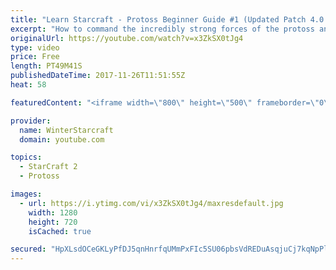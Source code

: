 ```yaml
---
title: "Learn Starcraft - Protoss Beginner Guide #1 (Updated Patch 4.0 FREE TO PLAY)"
excerpt: "How to command the incredibly strong forces of the protoss and cover weaknesses against the other inferior races. Updated for patch 4.0! This guide is not intended for COMPLETELY new players, but those who have played several games/campaign missions and grasp the very basics."
originalUrl: https://youtube.com/watch?v=x3ZkSX0tJg4
type: video
price: Free
length: PT49M41S
publishedDateTime: 2017-11-26T11:51:55Z
heat: 58

featuredContent: "<iframe width=\"800\" height=\"500\" frameborder=\"0\" src=\"https://www.youtube.com/embed/x3ZkSX0tJg4\" allow=\"accelerometer; autoplay; encrypted-media; gyroscope; picture-in-picture\" allowfullscreen></iframe>"

provider:
  name: WinterStarcraft
  domain: youtube.com

topics:
  - StarCraft 2
  - Protoss

images:
  - url: https://i.ytimg.com/vi/x3ZkSX0tJg4/maxresdefault.jpg
    width: 1280
    height: 720
    isCached: true

secured: "HpXLsdOCeGKLyPfDJ5qnHnrfqUMmPxFIc5SU06pbsVdREDuAsqjuCj7kqNpPl2Cg7Md1v00SbGs+DJoISBN+xbePLXA8RZx9CXMdjrhhw2aQKEGgXxldsBoKtd4gHmRpcYH3T2fk8/Ez9e4j5B1zZh987YuTf7pnGD3xGxxf7L5Nie1MuzGWwyRFp305p6d0zXgT2Fxix234+/moQmok3Rqjs4PgIs/0Hipy5lvcSEtLmivE9Jan2J8/fwVxOhPR2HPUtehsZhadNVwcm+dgEqkFWPmU9Z78BtxGmq+ITMhht8HcAd3NgKzJrbOgd15V5scNJSrhkDBdeSFKk7M6i/ZLGZfSLU+j/ZvBTCHmPNjH1zxq2IFJFH26dtjOy1dtutkCPDdhitCUbKvaM9LGbUllaGblqsSwDxYK8stGTEBlYFpZfbQXbJsiK012W25a;YL6OnAElLoJWOt3sDo8P6A=="
---
```


